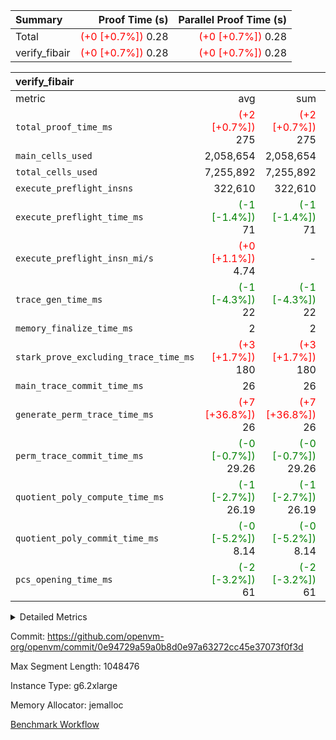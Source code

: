 | Summary | Proof Time (s) | Parallel Proof Time (s) |
|:---|---:|---:|
| Total | <span style='color: red'>(+0 [+0.7%])</span> 0.28 | <span style='color: red'>(+0 [+0.7%])</span> 0.28 |
| verify_fibair | <span style='color: red'>(+0 [+0.7%])</span> 0.28 | <span style='color: red'>(+0 [+0.7%])</span> 0.28 |


| verify_fibair |||||
|:---|---:|---:|---:|---:|
|metric|avg|sum|max|min|
| `total_proof_time_ms ` | <span style='color: red'>(+2 [+0.7%])</span> 275 | <span style='color: red'>(+2 [+0.7%])</span> 275 | <span style='color: red'>(+2 [+0.7%])</span> 275 | <span style='color: red'>(+2 [+0.7%])</span> 275 |
| `main_cells_used     ` |  2,058,654 |  2,058,654 |  2,058,654 |  2,058,654 |
| `total_cells_used    ` |  7,255,892 |  7,255,892 |  7,255,892 |  7,255,892 |
| `execute_preflight_insns` |  322,610 |  322,610 |  322,610 |  322,610 |
| `execute_preflight_time_ms` | <span style='color: green'>(-1 [-1.4%])</span> 71 | <span style='color: green'>(-1 [-1.4%])</span> 71 | <span style='color: green'>(-1 [-1.4%])</span> 71 | <span style='color: green'>(-1 [-1.4%])</span> 71 |
| `execute_preflight_insn_mi/s` | <span style='color: red'>(+0 [+1.1%])</span> 4.74 | -          | <span style='color: red'>(+0 [+1.1%])</span> 4.74 | <span style='color: red'>(+0 [+1.1%])</span> 4.74 |
| `trace_gen_time_ms   ` | <span style='color: green'>(-1 [-4.3%])</span> 22 | <span style='color: green'>(-1 [-4.3%])</span> 22 | <span style='color: green'>(-1 [-4.3%])</span> 22 | <span style='color: green'>(-1 [-4.3%])</span> 22 |
| `memory_finalize_time_ms` |  2 |  2 |  2 |  2 |
| `stark_prove_excluding_trace_time_ms` | <span style='color: red'>(+3 [+1.7%])</span> 180 | <span style='color: red'>(+3 [+1.7%])</span> 180 | <span style='color: red'>(+3 [+1.7%])</span> 180 | <span style='color: red'>(+3 [+1.7%])</span> 180 |
| `main_trace_commit_time_ms` |  26 |  26 |  26 |  26 |
| `generate_perm_trace_time_ms` | <span style='color: red'>(+7 [+36.8%])</span> 26 | <span style='color: red'>(+7 [+36.8%])</span> 26 | <span style='color: red'>(+7 [+36.8%])</span> 26 | <span style='color: red'>(+7 [+36.8%])</span> 26 |
| `perm_trace_commit_time_ms` | <span style='color: green'>(-0 [-0.7%])</span> 29.26 | <span style='color: green'>(-0 [-0.7%])</span> 29.26 | <span style='color: green'>(-0 [-0.7%])</span> 29.26 | <span style='color: green'>(-0 [-0.7%])</span> 29.26 |
| `quotient_poly_compute_time_ms` | <span style='color: green'>(-1 [-2.7%])</span> 26.19 | <span style='color: green'>(-1 [-2.7%])</span> 26.19 | <span style='color: green'>(-1 [-2.7%])</span> 26.19 | <span style='color: green'>(-1 [-2.7%])</span> 26.19 |
| `quotient_poly_commit_time_ms` | <span style='color: green'>(-0 [-5.2%])</span> 8.14 | <span style='color: green'>(-0 [-5.2%])</span> 8.14 | <span style='color: green'>(-0 [-5.2%])</span> 8.14 | <span style='color: green'>(-0 [-5.2%])</span> 8.14 |
| `pcs_opening_time_ms ` | <span style='color: green'>(-2 [-3.2%])</span> 61 | <span style='color: green'>(-2 [-3.2%])</span> 61 | <span style='color: green'>(-2 [-3.2%])</span> 61 | <span style='color: green'>(-2 [-3.2%])</span> 61 |



<details>
<summary>Detailed Metrics</summary>

|  | verify_program_compile_ms | verify_fibair_time_ms | total_cells | stark_prove_excluding_trace_time_ms | quotient_poly_compute_time_ms | quotient_poly_commit_time_ms | query phase_time_ms | perm_trace_commit_time_ms | pcs_opening_time_ms | partially_prove_time_ms | open_time_ms | main_trace_commit_time_ms | generate_perm_trace_time_ms | evaluate matrix_time_ms | eval_and_commit_quotient_time_ms | build fri inputs_time_ms | OpeningProverGpu::open_time_ms |
| --- | --- | --- | --- | --- | --- | --- | --- | --- | --- | --- | --- | --- | --- | --- | --- | --- |
|  | 7 | 275 | 65,536 | 22 | 0.14 | 0.81 | 1 | 0 | 19 | 0 | 19 | 1 | 0 | 1 | 1 | 0 | 19 | 

| air_name | rows | quotient_deg | main_cols | interactions | constraints | cells |
| --- | --- | --- | --- | --- | --- | --- |
| AccessAdapterAir<2> |  | 2 |  | 5 | 12 |  | 
| AccessAdapterAir<4> |  | 2 |  | 5 | 12 |  | 
| AccessAdapterAir<8> |  | 2 |  | 5 | 12 |  | 
| FibonacciAir | 32,768 | 1 | 2 |  | 5 | 65,536 | 
| FriReducedOpeningAir |  | 2 |  | 39 | 71 |  | 
| JalRangeCheckAir |  | 2 |  | 9 | 14 |  | 
| NativePoseidon2Air<BabyBearParameters>, 1> |  | 2 |  | 136 | 572 |  | 
| PhantomAir |  | 2 |  | 3 | 5 |  | 
| ProgramAir |  | 1 |  | 1 | 4 |  | 
| VariableRangeCheckerAir |  | 1 |  | 1 | 4 |  | 
| VmAirWrapper<AluNativeAdapterAir, FieldArithmeticCoreAir> |  | 2 |  | 15 | 27 |  | 
| VmAirWrapper<BranchNativeAdapterAir, BranchEqualCoreAir<1> |  | 2 |  | 11 | 25 |  | 
| VmAirWrapper<NativeAdapterAir<2, 0>, PublicValuesCoreAir> |  | 2 |  | 11 | 29 |  | 
| VmAirWrapper<NativeLoadStoreAdapterAir<1>, NativeLoadStoreCoreAir<1> |  | 2 |  | 15 | 20 |  | 
| VmAirWrapper<NativeLoadStoreAdapterAir<4>, NativeLoadStoreCoreAir<4> |  | 2 |  | 15 | 20 |  | 
| VmAirWrapper<NativeVectorizedAdapterAir<4>, FieldExtensionCoreAir> |  | 2 |  | 15 | 27 |  | 
| VmConnectorAir |  | 2 |  | 5 | 11 |  | 
| VolatileBoundaryAir |  | 2 |  | 7 | 19 |  | 

| group | trace_gen_time_ms | total_proof_time_ms | total_cells_used | total_cells | system_trace_gen_time_ms | stark_prove_excluding_trace_time_ms | single_trace_gen_time_ms | quotient_poly_compute_time_ms | quotient_poly_commit_time_ms | query phase_time_ms | perm_trace_commit_time_ms | pcs_opening_time_ms | partially_prove_time_ms | open_time_ms | memory_finalize_time_ms | main_trace_commit_time_ms | main_cells_used | generate_perm_trace_time_ms | fri.log_blowup | execute_preflight_time_ms | execute_preflight_insns | execute_preflight_insn_mi/s | evaluate matrix_time_ms | eval_and_commit_quotient_time_ms | build fri inputs_time_ms | OpeningProverGpu::open_time_ms |
| --- | --- | --- | --- | --- | --- | --- | --- | --- | --- | --- | --- | --- | --- | --- | --- | --- | --- | --- | --- | --- | --- | --- | --- | --- | --- | --- |
| verify_fibair | 22 | 275 | 7,255,892 | 62,474,410 | 22 | 180 | 0 | 26.19 | 8.14 | 4 | 29.26 | 61 | 56 | 61 | 2 | 26 | 2,058,654 | 26 | 1 | 71 | 322,610 | 4.74 | 9 | 35 | 1 | 61 | 

| group | air_name | rows | prep_cols | perm_cols | main_cols | cells |
| --- | --- | --- | --- | --- | --- | --- |
| verify_fibair | AccessAdapterAir<2> | 131,072 |  | 16 | 11 | 3,538,944 | 
| verify_fibair | AccessAdapterAir<4> | 65,536 |  | 16 | 13 | 1,900,544 | 
| verify_fibair | AccessAdapterAir<8> | 128 |  | 16 | 17 | 4,224 | 
| verify_fibair | FriReducedOpeningAir | 2,048 |  | 84 | 27 | 227,328 | 
| verify_fibair | JalRangeCheckAir | 32,768 |  | 28 | 12 | 1,310,720 | 
| verify_fibair | NativePoseidon2Air<BabyBearParameters>, 1> | 32,768 |  | 312 | 398 | 23,265,280 | 
| verify_fibair | PhantomAir | 16,384 |  | 12 | 6 | 294,912 | 
| verify_fibair | ProgramAir | 8,192 |  | 8 | 10 | 147,456 | 
| verify_fibair | VariableRangeCheckerAir | 262,144 | 2 | 8 | 1 | 2,359,296 | 
| verify_fibair | VmAirWrapper<AluNativeAdapterAir, FieldArithmeticCoreAir> | 262,144 |  | 36 | 29 | 17,039,360 | 
| verify_fibair | VmAirWrapper<BranchNativeAdapterAir, BranchEqualCoreAir<1> | 32,768 |  | 28 | 23 | 1,671,168 | 
| verify_fibair | VmAirWrapper<NativeLoadStoreAdapterAir<1>, NativeLoadStoreCoreAir<1> | 65,536 |  | 40 | 21 | 3,997,696 | 
| verify_fibair | VmAirWrapper<NativeLoadStoreAdapterAir<4>, NativeLoadStoreCoreAir<4> | 32,768 |  | 40 | 27 | 2,195,456 | 
| verify_fibair | VmAirWrapper<NativeVectorizedAdapterAir<4>, FieldExtensionCoreAir> | 32,768 |  | 36 | 38 | 2,424,832 | 
| verify_fibair | VmConnectorAir | 2 | 1 | 16 | 5 | 42 | 
| verify_fibair | VolatileBoundaryAir | 65,536 |  | 20 | 12 | 2,097,152 | 

| group | trace_height_constraint | weighted_sum | threshold |
| --- | --- | --- | --- |
| verify_fibair | 0 | 1,085,444 | 2,013,265,921 | 
| verify_fibair | 1 | 5,411,200 | 2,013,265,921 | 
| verify_fibair | 2 | 542,722 | 2,013,265,921 | 
| verify_fibair | 3 | 5,476,612 | 2,013,265,921 | 
| verify_fibair | 4 | 65,536 | 2,013,265,921 | 
| verify_fibair | 5 | 12,851,850 | 2,013,265,921 | 

| trace_height_constraint | threshold |
| --- | --- |
| 0 | 2,013,265,921 | 

</details>


Commit: https://github.com/openvm-org/openvm/commit/0e94729a59a0b8d0e97a63272cc45e37073f0f3d

Max Segment Length: 1048476

Instance Type: g6.2xlarge

Memory Allocator: jemalloc

[Benchmark Workflow](https://github.com/openvm-org/openvm/actions/runs/17650116368)
